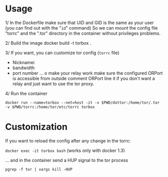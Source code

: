 Usage
=====

1/ In the Dockerfile make sure that UID and GID is the same as your user (you can find out with the "```id```" command)
So we can mount the config file "torrc" and the ".tor" directory in the container without privileges problems.

2/ Build the image docker build -t torbox .

3/ If you want, you can customize tor config (```torrc``` file) 

* Nicknamei
* bandwidth
* port number  ... o make your relay work make sure the configured ORPort is accessible from outside comment ORPort line it if you don't want a relay and just want to use the tor proxy.

4/
Run the container 

```docker run --name=torbox --net=host -it -v $PWD/dottor:/home/tor/.tor -v $PWD/torrc:/home/tor/etc/torrc torbox```

Customization
=============

If you want to reload the config after any change in the torrc:

```docker exec -it torbox bash``` (works only with docker 1.3)

... and in the container send a HUP signal to the tor process

```pgrep -f tor | xargs kill -HUP```
